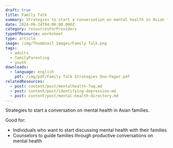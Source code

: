 ```yaml
---
draft: true
title: Family Talk
summary: Strategies to start a conversation on mental health in Asian families
date: 2024-06-24T04:00:00.000Z
category: resourcesForProviders
typeOfResource: worksheet
type: article
image: /img/Thumbnail Images/Family Talk.png
tags:
  - adults
  - familyParenting
  - youth
downloads:
  - language: english
    pdf: /img/pdf/Family Talk Strategies One-Pager.pdf
relatedResources:
  - post: content/post/mentalhealth-faq.md
  - post: content/post/identifying-depression.md
  - post: content/post/mental-health-directory.md
---
```


Strategies to start a conversation on mental health in Asian families.

Good for:

* Individuals who want to start discussing mental health with their families
* Counselors to guide families through productive conversations on mental health
